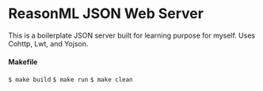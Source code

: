 # ReasonML JSON Web Server
This is a boilerplate JSON server built for learning purpose for myself. Uses Cohttp, Lwt, and Yojson.

#### Makefile
`$ make build` 
`$ make run`
`$ make clean`